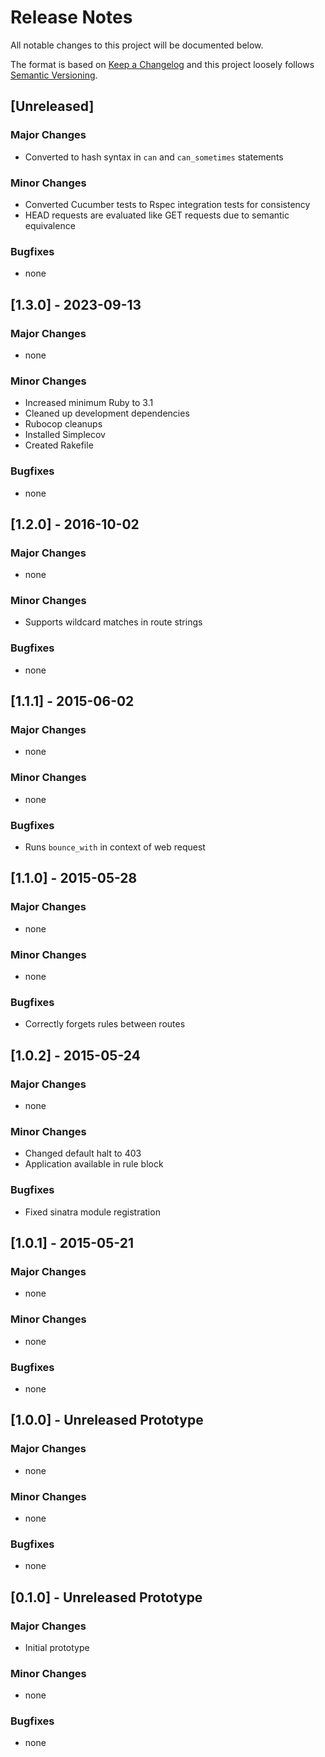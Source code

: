 # Release Notes

All notable changes to this project will be documented below.

The format is based on [Keep a Changelog](https://keepachangelog.com/en/1.0.0/) and this project loosely follows
[Semantic Versioning](https://semver.org/spec/v2.0.0.html).

## [Unreleased]

### Major Changes

* Converted to hash syntax in `can` and `can_sometimes` statements

### Minor Changes

* Converted Cucumber tests to Rspec integration tests for consistency
* HEAD requests are evaluated like GET requests due to semantic equivalence

### Bugfixes

* none

## [1.3.0] - 2023-09-13

### Major Changes

* none

### Minor Changes

* Increased minimum Ruby to 3.1
* Cleaned up development dependencies
* Rubocop cleanups
* Installed Simplecov
* Created Rakefile

### Bugfixes

* none

## [1.2.0] - 2016-10-02

### Major Changes

* none

### Minor Changes

* Supports wildcard matches in route strings

### Bugfixes

* none

## [1.1.1] - 2015-06-02

### Major Changes

* none

### Minor Changes

* none

### Bugfixes

* Runs `bounce_with` in context of web request

## [1.1.0] - 2015-05-28

### Major Changes

* none

### Minor Changes

* none

### Bugfixes

* Correctly forgets rules between routes

## [1.0.2] - 2015-05-24

### Major Changes

* none

### Minor Changes

* Changed default halt to 403
* Application available in rule block

### Bugfixes

* Fixed sinatra module registration

## [1.0.1] - 2015-05-21

### Major Changes

* none

### Minor Changes

* none

### Bugfixes

* none

## [1.0.0] - Unreleased Prototype

### Major Changes

* none

### Minor Changes

* none

### Bugfixes

* none

## [0.1.0] - Unreleased Prototype

### Major Changes

* Initial prototype

### Minor Changes

* none

### Bugfixes

* none

